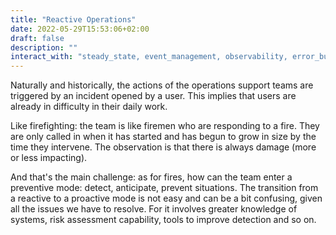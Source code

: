 ```yaml
---
title: "Reactive Operations"
date: 2022-05-29T15:53:06+02:00
draft: false
description: ""
interact_with: "steady_state, event_management, observability, error_budget, capacity_planning"
---
```


Naturally and historically, the actions of the operations support teams are triggered by an incident opened by a user. This implies that users are already in difficulty in their daily work. 
 
Like firefighting: the team is like firemen who are responding to a fire. They are only called in when it has started and has begun to grow in size by the time they intervene. The observation is that there is always damage (more or less impacting). 
 
And that's the main challenge: as for fires, how can the team enter a preventive mode: detect, anticipate, prevent situations.  The transition from a reactive to a proactive mode is not easy and can be a bit confusing, given all the issues we have to resolve. For it involves greater knowledge of systems, risk assessment capability, tools to improve detection and so on. 
